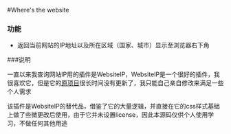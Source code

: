#Where's the website
### 功能
* 返回当前网站的IP地址以及所在区域（国家、城市）显示至浏览器右下角

###说明

一直以来我查询网站IP用的插件是WebsiteIP，WebsiteIP是一个很好的插件，我很喜欢它，但是它的[原项目](url:https://gitee.com/surprise/Chrome.Website.Ip)很长时间没有更新了，我只能自己亲自修改来满足一些个人需求

该插件是WebsiteIP的替代品，借鉴了它的大量逻辑，并直接在它的css样式基础上做了些微更改后使用，由于它并未设置license，因此本源码仅供个人使用学习，不做任何其他用途

